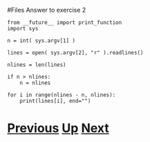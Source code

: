 #Files Answer to exercise 2

    from __future__ import print_function
    import sys
    
    n = int( sys.argv[1] )
    
    lines = open( sys.argv[2], "r" ).readlines()
    
    nlines = len(lines)
    
    if n > nlines:
        n = nlines
    
    for i in range(nlines - n, nlines):
        print(lines[i], end="")

# [Previous](files.md) [Up](README.md) [Next](files.md)
